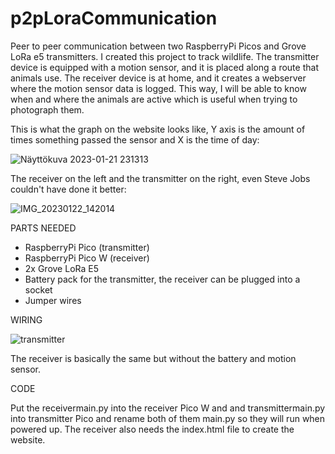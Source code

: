 # p2pLoraCommunication

Peer to peer communication between two RaspberryPi Picos and Grove LoRa e5 transmitters. I created this project to track wildlife.
The transmitter device is equipped with a motion sensor, and it is placed along a route that animals use.
The receiver device is at home, and it creates a webserver where the motion sensor data is logged. 
This way, I will be able to know when and where the animals are active which is useful when trying to photograph them.
 
 
This is what the graph on the website looks like, Y axis is the amount of times something passed the sensor and X is the time of day:


![Näyttökuva 2023-01-21 231313](https://user-images.githubusercontent.com/84034458/213887383-e0ea34f6-e521-4115-b946-41f737e9c9c0.png)




The receiver on the left and the transmitter on the right, even Steve Jobs couldn't have done it better:


![IMG_20230122_142014](https://user-images.githubusercontent.com/84034458/213915765-6e2c2c0d-8d82-4804-9638-695ffdcd0338.jpg)



PARTS NEEDED

- RaspberryPi Pico (transmitter)
- RaspberryPi Pico W (receiver)
- 2x Grove LoRa E5
- Battery pack for the transmitter, the receiver can be plugged into a socket
- Jumper wires

WIRING


![transmitter](https://user-images.githubusercontent.com/84034458/213915950-5fd25cff-c7a0-476d-a0ce-4734130086b8.jpg)


The receiver is basically the same but without the battery and motion sensor.



CODE

Put the receivermain.py into the receiver Pico W and and transmittermain.py into transmitter Pico and rename both of them main.py so they will run when powered up. The receiver also needs the index.html file to create the website. 



